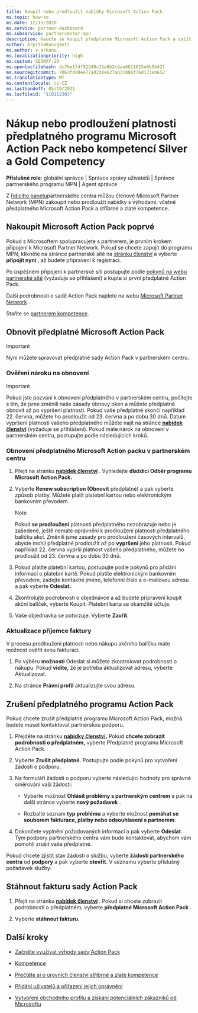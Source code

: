 ```yaml
---
title: Koupit nebo prodloužit nabídky Microsoft Action Pack
ms.topic: how-to
ms.date: 12/15/2020
ms.service: partner-dashboard
ms.subservice: partnercenter-mpn
description: Naučte se koupit předplatné Microsoft Action Pack a začít používat výhody akčních sad. Naučíte se také, jak obnovit, zrušit, zobrazit vaše vyúčtování a další.
author: ArpithaKanuganti
ms.author: v-arkanu
ms.localizationpriority: high
ms.custom: SEOMAY.20
ms.openlocfilehash: dc7be1fdf92249c31e8b2c6aa6611015e8b9b42f
ms.sourcegitcommit: 7063fdddee77ad2d8e627ab3c806f76d173ab652
ms.translationtype: MT
ms.contentlocale: cs-CZ
ms.lasthandoff: 05/19/2021
ms.locfileid: "110152303"
---
```

# <a name="buy-or-renew-a-microsoft-action-pack-subscription-or-silver-and-gold-competencies"></a>Nákup nebo prodloužení platnosti předplatného programu Microsoft Action Pack nebo kompetencí Silver a Gold Competency


**Příslušné role**: globální správce | Správce správy uživatelů | Správce partnerského programu MPN | Agent správce


Z [řídicího panelu](https://partner.microsoft.com/dashboard)partnerského centra můžou členové Microsoft Partner Network (MPN) zakoupit nebo prodloužit nabídky s výhodami, včetně předplatného Microsoft Action Pack a stříbrné a zlaté kompetence.

## <a name="buy-microsoft-action-pack-for-the-first-time"></a>Nakoupit Microsoft Action Pack poprvé

Pokud s Microsoftem spolupracujete s partnerem, je prvním krokem připojení k Microsoft Partner Network. Pokud se chcete zapojit do programu MPN, klikněte na stránce partnerské sítě na [stránku členství](https://partner.microsoft.com/membership) a vyberte **připojit nyní** , až budete připraveni k registraci.

Po úspěšném připojení k partnerské síti postupujte podle [pokynů na webu partnerské sítě](https://partner.microsoft.com/membership/action-pack) (vyžaduje se přihlášení) a kupte si první předplatné Action Pack. 

Další podrobnosti o sadě Action Pack najdete na webu [Microsoft Partner Network](https://partner.microsoft.com/membership/internal-use-software#simple-tab-content-3) .

Staňte se [partnerem kompetence](https://partner.microsoft.com/membership/competencies). 

## <a name="renew-a-microsoft-action-pack-subscription"></a>Obnovit předplatné Microsoft Action Pack

>[!IMPORTANT]
>Nyní můžete spravovat předplatné sady Action Pack v partnerském centru.

### <a name="check-your-renewal-eligibility"></a>Ověření nároku na obnovení

>[!IMPORTANT]
>Pokud jste pozváni k obnovení předplatného v partnerském centru, počítejte s tím, že jsme změnili naše zásady obnovy oken a můžete předplatné obnovit až po vypršení platnosti. Pokud vaše předplatné skončí například 22. června, můžete ho prodloužit od 23. června a po dobu 30 dnů.
>Datum vypršení platnosti vašeho předplatného můžete najít na stránce [**nabídek členství**](https://partnercenter.microsoft.com/pcv/partnership/offers) (vyžaduje se přihlášení). Pokud máte nárok na obnovení v partnerském centru, postupujte podle následujících kroků.  

### <a name="to-renew-a-microsoft-action-pack-subscription-in-the-partner-center"></a>Obnovení předplatného Microsoft Action packu v partnerském centru

1. Přejít na stránku [**nabídek členství**](https://partnercenter.microsoft.com/pcv/partnership/offers) . Vyhledejte **dlaždici Odběr programu Microsoft Action Pack.**  

2. Vyberte **Renew subscription (Obnovit** předplatné) a pak vyberte způsob platby. Můžete platit platební kartou nebo elektronickým bankovním převodem.

    >[!NOTE]
    >Pokud **se prodloužení** platnosti předplatného nezobrazuje nebo je zašedené, ještě nemáte oprávnění k prodloužení platnosti předplatného balíčku akcí. Změnili jsme zásady pro prodloužení časových intervalů, abyste mohli předplatné prodloužit až po **vypršení** jeho platnosti. Pokud například 22. června vyprší platnost vašeho předplatného, můžete ho prodloužit od 23. června a po dobu 30 dnů.  

3. Pokud platíte platební kartou, postupujte podle pokynů pro přidání informací o platební kartě. Pokud platíte elektronickým bankovním převodem, zadejte kontaktní jméno, telefonní číslo a e-mailovou adresu a pak vyberte **Odeslat.**

4. Zkontrolujte podrobnosti o objednávce a až budete připraveni koupit akční balíček, vyberte Koupit.  Platební karta se okamžitě účtuje.

5. Vaše objednávka se potvrzuje. Vyberte **Zavřít**.

### <a name="update-your-bill-to-address"></a>Aktualizace příjemce faktury

V procesu prodloužení platnosti nebo nákupu akčního balíčku máte možnost ověřit svou fakturaci.

 1. Po výběru **možnosti** Odeslat si můžete zkontrolovat podrobnosti o nákupu. Pokud **vidíte,** že je potřeba aktualizovat adresu, vyberte Aktualizovat.
  
 1. Na stránce **Právní profil** aktualizujte svou adresu.

## <a name="cancel-your-action-pack-subscription"></a>Zrušení předplatného programu Action Pack

Pokud chcete zrušit předplatné programu Microsoft Action Pack, možná budete muset kontaktovat partnerskou podporu.

1. Přejděte na stránku [**nabídky členství.**](https://partnercenter.microsoft.com/pcv/partnership/offers) Pokud **chcete zobrazit podrobnosti o předplatném,** vyberte Předplatné programu Microsoft Action Pack. 

3. Vyberte **Zrušit předplatné.** Postupujte podle pokynů pro vytvoření žádosti o podporu. 

4. Na formuláři žádosti o podporu vyberte následující hodnoty pro správné směrování vaší žádosti:

    -  Vyberte možnost **Ohlásit problémy s partnerským centrem** a pak na další stránce vyberte **nový požadavek** .

    -  Rozbalte seznam **typ problému** a vyberte možnost **pomáhat se souborem fakturace, platby nebo odsouhlasení s partnerem**. 

5. Dokončete vyplnění požadovaných informací a pak vyberte **Odeslat**. Tým podpory partnerského centra vám bude kontaktovat, abychom vám pomohli zrušit vaše předplatné.

Pokud chcete zjistit stav žádosti o službu, vyberte **žádosti partnerského centra** od **podpory** a pak vyberte **otevřít**. V seznamu vyberte příslušný požadavek služby.  

## <a name="download-your-action-pack-invoice"></a>Stáhnout fakturu sady Action Pack

1. Přejít na stránku [**nabídek členství**](https://partnercenter.microsoft.com/pcv/partnership/offers) . Pokud si chcete zobrazit podrobnosti o předplatném, vyberte **předplatné Microsoft Action Pack** . 

3. Vyberte **stáhnout fakturu**.
 
## <a name="next-steps"></a>Další kroky

-   [Začněte využívat výhody sady Action Pack](manage-your-partner-network-benefits.md)

-   [Kompetence](learn-about-competencies.md)

-   [Přečtěte si o úrovních členství stříbrné a zlaté kompetence](https://partner.microsoft.com/membership/internal-use-software#simple-tab-content-2)

-   [Přidání uživatelů a přiřazení jejich oprávnění](create-user-accounts-and-set-permissions.md)

-   [Vytvoření obchodního profilu a získání potenciálních zákazníků od Microsoftu](create-a-marketing-profile.md)
